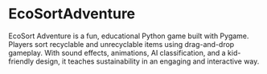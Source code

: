 # EcoSortAdventure
EcoSort Adventure is a fun, educational Python game built with Pygame. Players sort recyclable and unrecyclable items using drag-and-drop gameplay. With sound effects, animations, AI classification, and a kid-friendly design, it teaches sustainability in an engaging and interactive way.
